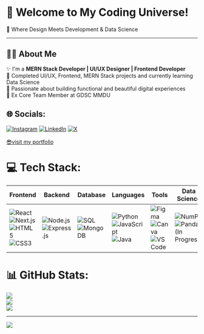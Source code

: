 # 💫 Welcome to My Coding Universe!  
🚀 Where Design Meets Development & Data Science

---

## 🙋‍♀️ About Me

✨ I'm a **MERN Stack Developer | UI/UX Designer | Frontend Developer**  
🚀 Completed UI/UX, Frontend, MERN Stack projects and currently learning Data Science  
🌱 Passionate about building functional and beautiful digital experiences  
🎯 Ex Core Team Member at GDSC MMDU  

## 🌐 Socials:
[![Instagram](https://img.shields.io/badge/Instagram-%23E4405F.svg?logo=Instagram&logoColor=white)](https://instagram.com/vaishnavi_me_18) [![LinkedIn](https://img.shields.io/badge/LinkedIn-%230077B5.svg?logo=linkedin&logoColor=white)](https://linkedin.com/in/inkedin.com/in/vaishnavi-vaishnavi-686630250/) [![X](https://img.shields.io/badge/X-black.svg?logo=X&logoColor=white)](https://x.com/https://twitter.com/vishu032004) 
<br></br>
<a href='https://technozz.netlify.app'> 😎visit my portfolio</a>

# 💻 Tech Stack:
| **Frontend**                                                                                                                                                                                                                                                                                                                                                                                                      | **Backend**                                                                                                                                                                                                               | **Database**                                                                                                                                                                                          | **Languages**                                                                                                                                                                                                                                                                                                           | **Tools**                                                                                                                                                                                                                                                                                                                            | **Data Science**                                                                                                                                                                                                       |
| ----------------------------------------------------------------------------------------------------------------------------------------------------------------------------------------------------------------------------------------------------------------------------------------------------------------------------------------------------------------------------------------------------------------- | ------------------------------------------------------------------------------------------------------------------------------------------------------------------------------------------------------------------------- | ----------------------------------------------------------------------------------------------------------------------------------------------------------------------------------------------------- | ----------------------------------------------------------------------------------------------------------------------------------------------------------------------------------------------------------------------------------------------------------------------------------------------------------------------- | ------------------------------------------------------------------------------------------------------------------------------------------------------------------------------------------------------------------------------------------------------------------------------------------------------------------------------------ | ---------------------------------------------------------------------------------------------------------------------------------------------------------------------------------------------------------------------- |
| ![React](https://img.shields.io/badge/React-20232A?style=flat-square\&logo=react\&logoColor=61DAFB) ![Next.js](https://img.shields.io/badge/Next.js-000000?style=flat-square\&logo=nextdotjs\&logoColor=white) ![HTML5](https://img.shields.io/badge/HTML5-E34F26?style=flat-square\&logo=html5\&logoColor=white) ![CSS3](https://img.shields.io/badge/CSS3-1572B6?style=flat-square\&logo=css3\&logoColor=white) | ![Node.js](https://img.shields.io/badge/Node.js-339933?style=flat-square\&logo=nodedotjs\&logoColor=white) ![Express.js](https://img.shields.io/badge/Express.js-000000?style=flat-square\&logo=express\&logoColor=white) | ![SQL](https://img.shields.io/badge/SQL-4479A1?style=flat-square\&logo=sql\&logoColor=white) ![MongoDB](https://img.shields.io/badge/MongoDB-47A248?style=flat-square\&logo=mongodb\&logoColor=white) | ![Python](https://img.shields.io/badge/Python-3776AB?style=flat-square\&logo=python\&logoColor=white) ![JavaScript](https://img.shields.io/badge/JavaScript-F7DF1E?style=flat-square\&logo=javascript\&logoColor=black) ![Java](https://img.shields.io/badge/Java-007396?style=flat-square\&logo=java\&logoColor=white) | ![Figma](https://img.shields.io/badge/Figma-F24E1E?style=flat-square\&logo=figma\&logoColor=white) ![Canva](https://img.shields.io/badge/Canva-00C4CC?style=flat-square\&logo=canva\&logoColor=white) ![VS Code](https://img.shields.io/badge/Visual_Studio_Code-007ACC?style=flat-square\&logo=visual-studio-code\&logoColor=white) | ![NumPy](https://img.shields.io/badge/NumPy-013243?style=flat-square\&logo=numpy\&logoColor=white) ![Pandas](https://img.shields.io/badge/Pandas-150458?style=flat-square\&logo=pandas\&logoColor=white) (In Progress) |


# 📊 GitHub Stats:
![](https://github-readme-stats.vercel.app/api?username=vaishnavi185&theme=dark&hide_border=false&include_all_commits=false&count_private=false)<br/>
![](https://github-readme-streak-stats.herokuapp.com/?user=vaishnavi185&theme=dark&hide_border=false)<br/>
![](https://github-readme-stats.vercel.app/api/top-langs/?username=vaishnavi185&theme=dark&hide_border=false&include_all_commits=false&count_private=false&layout=compact)

---
[![](https://visitcount.itsvg.in/api?id=vaishnavi185&icon=0&color=0)](https://visitcount.itsvg.in)

<!-- Proudly created with GPRM ( https://gprm.itsvg.in ) -->
